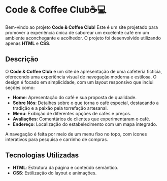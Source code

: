 # Code & Coffee Club☕💻

Bem-vindo ao projeto **Code & Coffee Club**! Este é um site projetado para promover a experiência única de saborear um excelente café em um ambiente aconchegante e acolhedor. O projeto foi desenvolvido utilizando apenas **HTML** e **CSS**.

## Descrição

O **Code & Coffee Club** é um site de apresentação de uma cafeteria fictícia, oferecendo uma experiência visual de navegação moderna e estilosa. O design é focado em simplicidade, com um layout responsivo que inclui seções como:

- **Home**: Apresentação do café e sua proposta de qualidade.
- **Sobre Nós**: Detalhes sobre o que torna o café especial, destacando a tradição e a paixão pela torrefação artesanal.
- **Menu**: Exibição de diferentes opções de cafés e preços.
- **Avaliações**: Comentários de clientes que experimentaram o café.
- **Endereço**: Localização do estabelecimento com um mapa integrado.
  
A navegação é feita por meio de um menu fixo no topo, com ícones interativos para pesquisa e carrinho de compras.

## Tecnologias Utilizadas

- **HTML**: Estrutura da página e conteúdo semântico.
- **CSS**: Estilização do layout e animações.
